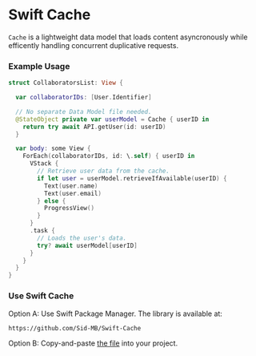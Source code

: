 # Swift Cache
`Cache` is a lightweight data model that loads content asyncronously while efficently handling concurrent duplicative requests.

### Example Usage

```swift
struct CollaboratorsList: View {

  var collaboratorIDs: [User.Identifier]

  // No separate Data Model file needed.
  @StateObject private var userModel = Cache { userID in
    return try await API.getUser(id: userID)
  }

  var body: some View {
    ForEach(collaboratorIDs, id: \.self) { userID in
      VStack {
        // Retrieve user data from the cache.
        if let user = userModel.retrieveIfAvailable(userID) {
          Text(user.name)
          Text(user.email)
        } else {
          ProgressView()
        }
      }
      .task {
        // Loads the user's data.
        try? await userModel[userID]
      }
    }
  }
}

```

### Use Swift Cache
Option A: Use Swift Package Manager. The library is available at:

```md
https://github.com/Sid-MB/Swift-Cache
```

Option B: Copy-and-paste [the file](https://github.com/Sid-MB/Swift-Cache/raw/main/Sources/Cache/Cache.swift) into your project.
